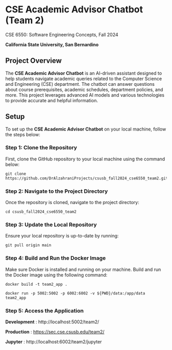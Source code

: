 # CSE Academic Advisor Chatbot (Team 2)
CSE 6550: Software Engineering Concepts, Fall 2024

**California State University, San Bernardino**

## Project Overview

The **CSE Academic Advisor Chatbot** is an AI-driven assistant designed to help students navigate academic queries related to the Computer Science and Engineering (CSE) department. The chatbot can answer questions about course prerequisites, academic schedules, department policies, and more. This project leverages advanced AI models and various technologies to provide accurate and helpful information.

## Setup

To set up the **CSE Academic Advisor Chatbot** on your local machine, follow the steps below:


### Step 1: Clone the Repository

First, clone the GitHub repository to your local machine using the command below:

```
git clone https://github.com/DrAlzahraniProjects/csusb_fall2024_cse6550_team2.git
```


### Step 2: Navigate to the Project Directory

Once the repository is cloned, navigate to the project directory:

```
cd csusb_fall2024_cse6550_team2
```

### Step 3: Update the Local Repository

Ensure your local repository is up-to-date by running:

```
git pull origin main
```

### Step 4: Build and Run the Docker Image

Make sure Docker is installed and running on your machine. Build and run the Docker image using the following command:

```
docker build -t team2_app .
```

```
docker run -p 5002:5002 -p 6002:6002 -v ${PWD}/data:/app/data team2_app
```

### Step 5: Access the Application

**Development** : http://localhost:5002/team2/

**Production** : https://sec.cse.csusb.edu/team2/

**Jupyter** : http://localhost:6002/team2/jupyter



